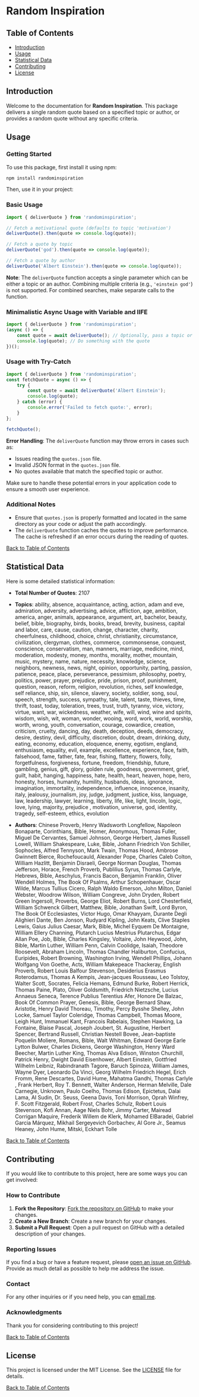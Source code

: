 
# Random Inspiration

## Table of Contents
- [Introduction](#introduction)
- [Usage](#usage)
- [Statistical Data](#statistical-data)
- [Contributing](#contributing)
- [License](#license)

## Introduction

Welcome to the documentation for **Random Inspiration**. This package delivers a single random quote based on a specified topic or author, or provides a random quote without any specific criteria.


## Usage

### Getting Started

To use this package, first install it using npm:

```bash
npm install randominspiration
```

Then, use it in your project:

### Basic Usage

```javascript
import { deliverQuote } from 'randominspiration';

// Fetch a motivational quote (defaults to topic 'motivation')
deliverQuote().then(quote => console.log(quote));

// Fetch a quote by topic
deliverQuote('god').then(quote => console.log(quote));

// Fetch a quote by author
deliverQuote('Albert Einstein').then(quote => console.log(quote));
```
**Note**: The `deliverQuote` function accepts a single parameter which can be either a topic or an author. Combining multiple criteria (e.g., `'einstein god'`) is not supported. For combined searches, make separate calls to the function.

### Minimalistic Async Usage with Variable and IIFE

```javascript
import { deliverQuote } from 'randominspiration';
(async () => {
    const quote = await deliverQuote(); // Optionally, pass a topic or author as argument
    console.log(quote); // Do something with the quote
})();
```

### Usage with Try-Catch

```javascript
import { deliverQuote } from 'randominspiration';
const fetchQuote = async () => {
    try {
        const quote = await deliverQuote('Albert Einstein');
        console.log(quote);
    } catch (error) {
        console.error('Failed to fetch quote:', error);
    }
};

fetchQuote();
```
**Error Handling**: The `deliverQuote` function may throw errors in cases such as:
- Issues reading the `quotes.json` file.
- Invalid JSON format in the `quotes.json` file.
- No quotes available that match the specified topic or author.

Make sure to handle these potential errors in your application code to ensure a smooth user experience.

### Additional Notes

- Ensure that `quotes.json` is properly formatted and located in the same directory as your code or adjust the path accordingly.
- The `deliverQuote` function caches the quotes to improve performance. The cache is refreshed if an error occurs during the reading of quotes.

[Back to Table of Contents](#table-of-contents)

## Statistical Data

Here is some detailed statistical information:

- **Total Number of Quotes**: 2107

- **Topics**: ability, absence, acquaintance, acting, action, adam and eve, admiration, adversity, advertising, advice, affliction, age, ambition, america, anger, animals, appearance, argument, art, bachelor, beauty, belief, bible, biography, birds, books, bread, brevity, business, capital and labor, care, cause, caution, change, character, charity, cheerfulness, childhood, choice, christ, christianity, circumstance, civilization, clergyman, clothes, commerce, commonsense, conquest, conscience, conservatism, man, manners, marriage, medicine, mind, moderation, modesty, money, months, morality, mother, mountain, music, mystery, name, nature, necessity, knowledge, science, neighbors, newness, news, night, opinion, opportunity, parting, passion, patience, peace, place, perseverance, pessimism, philosophy, poetry, politics, power, prayer, prejudice, pride, prison, proof, punishment, question, reason, reform, religion, revolution, riches, self knowledge, self reliance, ship, sin, silence, slavery, society, soldier, song, soul, speech, strength, success, sympathy, tale, talent, taste, thieves, time, thrift, toast, today, toleration, trees, trust, truth, tyranny, vice, victory, virtue, want, war, wickedness, weather, wife, will, wind, wine and spirits, wisdom, wish, wit, woman, wonder, wooing, word, work, world, worship, worth, wrong, youth, conversation, courage, cowardice, creation, criticism, cruelty, dancing, day, death, deception, deeds, democracy, desire, destiny, devil, difficulty, discretion, doubt, dream, drinking, duty, eating, economy, education, eloquence, enemy, egotism, england, enthusiasm, equality, evil, example, excellence, experience, face, faith, falsehood, fame, father, fate, fear, fishing, flattery, flowers, folly, forgetfulness, forgiveness, fortune, freedom, friendship, future, gambling, genius, gift, glory, golden rule, goodness, government, grief, guilt, habit, hanging, happiness, hate, health, heart, heaven, hope, hero, honesty, horses, humanity, humility, husbands, ideas, ignorance, imagination, immortality, independence, influence, innocence, insanity, italy, jealousy, journalism, joy, judge, judgment, justice, kiss, language, law, leadership, lawyer, learning, liberty, life, like, light, lincoln, logic, love, lying, majority, prejudice , motivation, universe, god, identity, tragedy, self-esteem, ethics, evolution

- **Authors**: Chinese Proverb, Henry Wadsworth Longfellow, Napoleon Bonaparte, Corinthians, Bible, Homer, Anonymous, Thomas Fuller, Miguel De Cervantes, Samuel Johnson, George Herbert, James Russell Lowell, William Shakespeare, Luke, Bible, Johann Friedrich Von Schiller, Sophocles, Alfred Tennyson, Mark Twain, Thomas Hood, Ambrose Gwinnett Bierce, Rochefoucauld, Alexander Pope, Charles Caleb Colton, William Hazlitt, Benjamin Disraeli, George Norman Douglas, Thomas Jefferson, Horace, French Proverb, Publilius Syrus, Thomas Carlyle, Hebrews, Bible, Aeschylus, Francis Bacon, Benjamin Franklin, Oliver Wendell Holmes, The Book Of Psalms, Arthur Schopenhauer, Oscar Wilde, Marcus Tullius Cicero, Ralph Waldo Emerson, John Milton, Daniel Webster, Woodrow Wilson, William Congreve, John Dryden, Robert Green Ingersoll, Proverbs, George Eliot, Robert Burns, Lord Chesterfield, William Schwenck Gilbert, Matthew, Bible, Jonathan Swift, Lord Byron, The Book Of Ecclesiastes, Victor Hugo, Omar Khayyam, Durante Degli Alighieri Dante, Ben Jonson, Rudyard Kipling, John Keats, Clive Staples Lewis, Gaius Julius Caesar, Mark, Bible, Michel Eyquem De Montaigne, William Ellery Channing, Plutarch Lucius Mestrius Plutarchus, Edgar Allan Poe, Job, Bible, Charles Kingsley, Voltaire, John Heywood, John, Bible, Martin Luther, William Penn, Calvin Coolidge, Isaiah, Theodore Roosevelt, Abraham Lincoln, Thomas Chandler Haliburton, Confucius, Euripides, Robert Browning, Washington Irving, Wendell Phillips, Johann Wolfgang Von Goethe, Acts, William Makepeace Thackeray, English Proverb, Robert Louis Balfour Stevenson, Desiderius Erasmus Roterodamus, Thomas A Kempis, Jean-jacques Rousseau, Leo Tolstoy, Walter Scott, Socrates, Felicia Hemans, Edmund Burke, Robert Herrick, Thomas Paine, Plato, Oliver Goldsmith, Friedrich Nietzsche, Lucius Annaeus Seneca, Terence Publius Terentius Afer, Honore De Balzac, Book Of Common Prayer, Genesis, Bible, George Bernard Shaw, Aristotle, Henry David Thoreau, Timothy, Percy Bysshe Shelley, John Locke, Samuel Taylor Coleridge, Thomas Campbell, Thomas Moore, Leigh Hunt, Immanuel Kant, Francois Rabelais, Stephen Hawking, La Fontaine, Blaise Pascal, Joseph Joubert, St. Augustine, Herbert Spencer, Bertrand Russell, Christian Nestell Bovee, Jean-baptiste Poquelin Moliere, Romans, Bible, Walt Whitman, Edward George Earle Lytton Bulwer, Charles Dickens, George Washington, Henry Ward Beecher, Martin Luther King, Thomas Alva Edison, Winston Churchill, Patrick Henry, Dwight David Eisenhower, Albert Einstein, Gottfried Wilhelm Leibniz, Rabindranath Tagore, Baruch Spinoza, William James, Wayne Dyer, Leonardo Da Vinci, Georg Wilhelm Friedrich Hegel, Erich Fromm, Rene Descartes, David Hume, Mahatma Gandhi, Thomas Carlyle  , Frank Herbert, Roy T. Bennett, Walter Anderson, Herman Melville, Dale Carnegie, Unknown, Paulo Coelho, Thomas Edison, Epictetus, Dalai Lama, AI Sudin, Dr. Seuss, Geena Davis, Toni Morrison, Oprah Winfrey, F. Scott Fitzgerald, Robert Frost, Charles Schulz, Robert Louis Stevenson, Kofi Annan, Aage Niels Bohr, Jimmy Carter, Mairead Corrigan Maquire, Frederik Willem de Klerk, Mohamed ElBaradei, Gabriel Garcia Márquez, Mikhail Sergeyevich Gorbachev, Al Gore Jr., Seamus Heaney, John Hume, Mitski, Eckhart Tolle

[Back to Table of Contents](#table-of-contents)

## Contributing

If you would like to contribute to this project, here are some ways you can get involved:

### How to Contribute

1. **Fork the Repository**: [Fork the repository on GitHub](https://github.com/aisudin/randominspiration) to make your changes.
2. **Create a New Branch**: Create a new branch for your changes.
3. **Submit a Pull Request**: Open a pull request on GitHub with a detailed description of your changes.

### Reporting Issues

If you find a bug or have a feature request, please [open an issue on GitHub](https://github.com/aisudin/randominspiration/issues). Provide as much detail as possible to help me address the issue.

### Contact

For any other inquiries or if you need help, you can [email me](mailto:aisudin@gmail.com).

### Acknowledgments

Thank you for considering contributing to this project!

[Back to Table of Contents](#table-of-contents)

## License

This project is licensed under the MIT License. See the [LICENSE](LICENSE) file for details.

[Back to Table of Contents](#table-of-contents)
